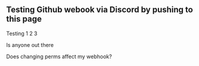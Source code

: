 ## Testing Github webook via Discord by pushing to this page

Testing 1 2 3

Is anyone out there

Does changing perms affect my webhook?
